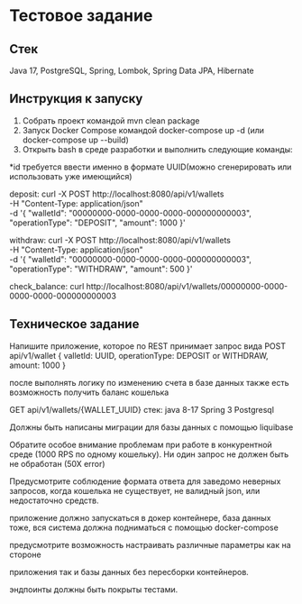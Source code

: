 # Тестовое задание

## Стек
Java 17, PostgreSQL, Spring, Lombok, Spring Data JPA, Hibernate

## Инструкция к запуску
1. Собрать проект командой mvn clean package
2. Запуск  Docker Compose командой docker-compose up -d  (или docker-compose up --build)
3. Открыть bash в среде разработки и выполнить следующие команды: 

*id требуется ввести именно в формате UUID(можно сгенерировать или использовать уже имеющийся)

deposit:
 curl -X POST http://localhost:8080/api/v1/wallets \
  -H "Content-Type: application/json" \
  -d '{
    "walletId": "00000000-0000-0000-0000-000000000003",
    "operationType": "DEPOSIT",
    "amount": 1000
  }'

withdraw:
curl -X POST http://localhost:8080/api/v1/wallets \
  -H "Content-Type: application/json" \
  -d '{
    "walletId": "00000000-0000-0000-0000-000000000003",
    "operationType": "WITHDRAW",
    "amount": 500
  }'

check_balance:
curl http://localhost:8080/api/v1/wallets/00000000-0000-0000-0000-000000000003 

## Техническое задание

Напишите приложение, которое по REST принимает запрос вида
POST api/v1/wallet
{
valletId: UUID,
operationType: DEPOSIT or WITHDRAW,
amount: 1000
}

после выполнять логику по изменению счета в базе данных
также есть возможность получить баланс кошелька

GET api/v1/wallets/{WALLET_UUID}
стек:
java 8-17
Spring 3
Postgresql

Должны быть написаны миграции для базы данных с помощью liquibase

Обратите особое внимание проблемам при работе в конкурентной среде (1000 RPS по
одному кошельку). Ни один запрос не должен быть не обработан (50Х error)

Предусмотрите соблюдение формата ответа для заведомо неверных запросов, когда
кошелька не существует, не валидный json, или недостаточно средств.

приложение должно запускаться в докер контейнере, база данных тоже, вся система
должна подниматься с помощью docker-compose

предусмотрите возможность настраивать различные параметры как на стороне

приложения так и базы данных без пересборки контейнеров.

эндпоинты должны быть покрыты тестами.
